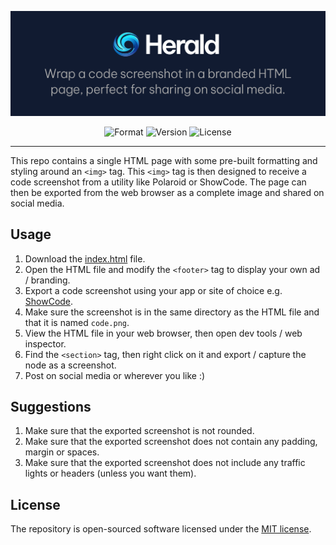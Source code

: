 <p align="center">
    <img src="https://raw.githubusercontent.com/TorchKit/Herald/main/banner.png" width="800" alt="Herald">
    <p align="center">
        <img alt="Format" src="https://img.shields.io/badge/format-HTML-orange">
        <img alt="Version" src="https://img.shields.io/badge/version-v1.0-blue">
        <img alt="License" src="https://img.shields.io/badge/license-MIT-green">
    </p>
</p>

------

This repo contains a single HTML page with some pre-built formatting and styling around an `<img>` tag. 
This `<img>` tag is then designed to receive a code screenshot from a utility like Polaroid or ShowCode.
The page can then be exported from the web browser as a complete image and shared on social media.

## Usage

1. Download the [index.html](index.html) file.
2. Open the HTML file and modify the `<footer>` tag to display your own ad / branding.
3. Export a code screenshot using your app or site of choice e.g. [ShowCode](https://showcode.app).
4. Make sure the screenshot is in the same directory as the HTML file and that it is named `code.png`.
5. View the HTML file in your web browser, then open dev tools / web inspector.
6. Find the `<section>` tag, then right click on it and export / capture the node as a screenshot.
7. Post on social media or wherever you like :)

## Suggestions

1. Make sure that the exported screenshot is not rounded.
2. Make sure that the exported screenshot does not contain any padding, margin or spaces.
3. Make sure that the exported screenshot does not include any traffic lights or headers (unless you want them).

## License

The repository is open-sourced software licensed under the [MIT license](LICENSE.MD).
